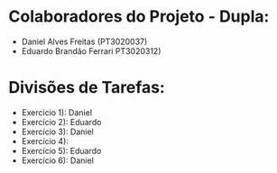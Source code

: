 # Colaboradores do Projeto - Dupla:

- Daniel Alves Freitas (PT3020037)
- Eduardo Brandão Ferrari PT3020312)

# Divisões de Tarefas:

- Exercício 1): Daniel
- Exercício 2): Eduardo
- Exercício 3): Daniel
- Exercício 4): 
- Exercício 5): Eduardo
- Exercício 6): Daniel
